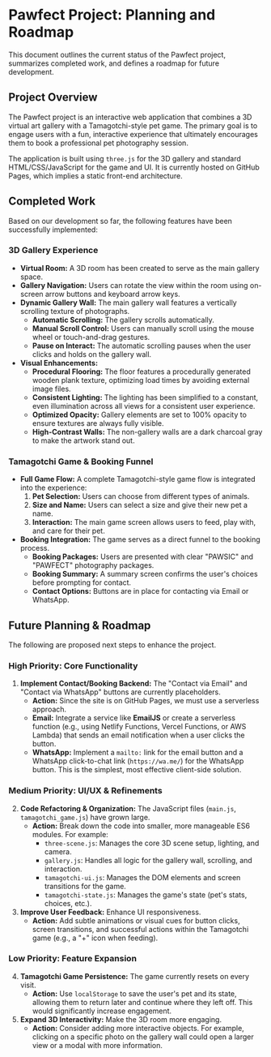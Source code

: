 # Pawfect Project: Planning and Roadmap

This document outlines the current status of the Pawfect project, summarizes completed work, and defines a roadmap for future development.

## Project Overview

The Pawfect project is an interactive web application that combines a 3D virtual art gallery with a Tamagotchi-style pet game. The primary goal is to engage users with a fun, interactive experience that ultimately encourages them to book a professional pet photography session.

The application is built using `three.js` for the 3D gallery and standard HTML/CSS/JavaScript for the game and UI. It is currently hosted on GitHub Pages, which implies a static front-end architecture.

## Completed Work

Based on our development so far, the following features have been successfully implemented:

### 3D Gallery Experience

- **Virtual Room:** A 3D room has been created to serve as the main gallery space.
- **Gallery Navigation:** Users can rotate the view within the room using on-screen arrow buttons and keyboard arrow keys.
- **Dynamic Gallery Wall:** The main gallery wall features a vertically scrolling texture of photographs. 
    - **Automatic Scrolling:** The gallery scrolls automatically.
    - **Manual Scroll Control:** Users can manually scroll using the mouse wheel or touch-and-drag gestures.
    - **Pause on Interact:** The automatic scrolling pauses when the user clicks and holds on the gallery wall.
- **Visual Enhancements:**
    - **Procedural Flooring:** The floor features a procedurally generated wooden plank texture, optimizing load times by avoiding external image files.
    - **Consistent Lighting:** The lighting has been simplified to a constant, even illumination across all views for a consistent user experience.
    - **Optimized Opacity:** Gallery elements are set to 100% opacity to ensure textures are always fully visible.
    - **High-Contrast Walls:** The non-gallery walls are a dark charcoal gray to make the artwork stand out.

### Tamagotchi Game & Booking Funnel

- **Full Game Flow:** A complete Tamagotchi-style game flow is integrated into the experience:
    1.  **Pet Selection:** Users can choose from different types of animals.
    2.  **Size and Name:** Users can select a size and give their new pet a name.
    3.  **Interaction:** The main game screen allows users to feed, play with, and care for their pet.
- **Booking Integration:** The game serves as a direct funnel to the booking process.
    - **Booking Packages:** Users are presented with clear "PAWSIC" and "PAWFECT" photography packages.
    - **Booking Summary:** A summary screen confirms the user's choices before prompting for contact.
    - **Contact Options:** Buttons are in place for contacting via Email or WhatsApp.

## Future Planning & Roadmap

The following are proposed next steps to enhance the project. 

### High Priority: Core Functionality

1.  **Implement Contact/Booking Backend:** The "Contact via Email" and "Contact via WhatsApp" buttons are currently placeholders. 
    - **Action:** Since the site is on GitHub Pages, we must use a serverless approach.
    - **Email:** Integrate a service like **EmailJS** or create a serverless function (e.g., using Netlify Functions, Vercel Functions, or AWS Lambda) that sends an email notification when a user clicks the button.
    - **WhatsApp:** Implement a `mailto:` link for the email button and a WhatsApp click-to-chat link (`https://wa.me/`) for the WhatsApp button. This is the simplest, most effective client-side solution.

### Medium Priority: UI/UX & Refinements

2.  **Code Refactoring & Organization:** The JavaScript files (`main.js`, `tamagotchi_game.js`) have grown large. 
    - **Action:** Break down the code into smaller, more manageable ES6 modules. For example:
        - `three-scene.js`: Manages the core 3D scene setup, lighting, and camera.
        - `gallery.js`: Handles all logic for the gallery wall, scrolling, and interaction.
        - `tamagotchi-ui.js`: Manages the DOM elements and screen transitions for the game.
        - `tamagotchi-state.js`: Manages the game's state (pet's stats, choices, etc.).
3.  **Improve User Feedback:** Enhance UI responsiveness.
    - **Action:** Add subtle animations or visual cues for button clicks, screen transitions, and successful actions within the Tamagotchi game (e.g., a "+" icon when feeding).

### Low Priority: Feature Expansion

4.  **Tamagotchi Game Persistence:** The game currently resets on every visit.
    - **Action:** Use `localStorage` to save the user's pet and its state, allowing them to return later and continue where they left off. This would significantly increase engagement.
5.  **Expand 3D Interactivity:** Make the 3D room more engaging.
    - **Action:** Consider adding more interactive objects. For example, clicking on a specific photo on the gallery wall could open a larger view or a modal with more information.

